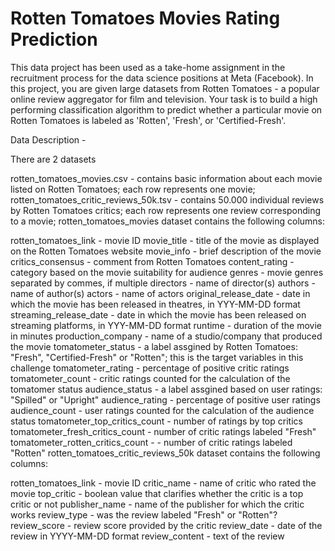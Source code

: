 # Rotten Tomatoes Movies Rating Prediction
This data project has been used as a take-home assignment in the recruitment process for the data science positions at Meta (Facebook).
In this project, you are given large datasets from Rotten Tomatoes - a popular online review aggregator for film and television. Your task is to build a high performing classification algorithm to predict whether a particular movie on Rotten Tomatoes is labeled as 'Rotten', 'Fresh', or 'Certified-Fresh'.

Data Description - 

There are 2 datasets

rotten_tomatoes_movies.csv - contains basic information about each movie listed on Rotten Tomatoes; each row represents one movie;
rotten_tomatoes_critic_reviews_50k.tsv - contains 50.000 individual reviews by Rotten Tomatoes critics; each row represents one review corresponding to a movie;
rotten_tomatoes_movies dataset contains the following columns:

rotten_tomatoes_link - movie ID
movie_title - title of the movie as displayed on the Rotten Tomatoes website
movie_info - brief description of the movie
critics_consensus - comment from Rotten Tomatoes
content_rating - category based on the movie suitability for audience
genres - movie genres separated by commes, if multiple
directors - name of director(s)
authors - name of author(s)
actors - name of actors
original_release_date - date in which the movie has been released in theatres, in YYY-MM-DD format
streaming_release_date - date in which the movie has been released on streaming platforms, in YYY-MM-DD format
runtime - duration of the movie in minutes
production_company - name of a studio/company that produced the movie
tomatometer_status - a label assgined by Rotten Tomatoes: "Fresh", "Certified-Fresh" or "Rotten"; this is the target variables in this challenge
tomatometer_rating - percentage of positive critic ratings
tomatometer_count - critic ratings counted for the calculation of the tomatomer status
audience_status - a label assgined based on user ratings: "Spilled" or "Upright"
audience_rating - percentage of positive user ratings
audience_count - user ratings counted for the calculation of the audience status
tomatometer_top_critics_count - number of ratings by top critics
tomatometer_fresh_critics_count - number of critic ratings labeled "Fresh"
tomatometer_rotten_critics_count - - number of critic ratings labeled "Rotten"
rotten_tomatoes_critic_reviews_50k dataset contains the following columns:

rotten_tomatoes_link - movie ID
critic_name - name of critic who rated the movie
top_critic - boolean value that clarifies whether the critic is a top critic or not
publisher_name - name of the publisher for which the critic works
review_type - was the review labeled "Fresh" or "Rotten"?
review_score - review score provided by the critic
review_date - date of the review in YYYY-MM-DD format
review_content - text of the review
